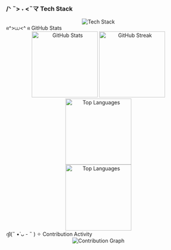 <h3> /ᐠ ˵> ˕ <˵マ Tech Stack </h3>
<div align="center">
  <img src="https://skillicons.dev/icons?i=js,ts,python,java,php,dart,html,css,react,nextjs,flutter,bootstrap,tailwind,nodejs,mongodb,mysql,postgres,git,github,vscode" alt="Tech Stack" /> <br>
</div>
ฅ^>⩊<^ ฅ GitHub Stats
<div align="center">
  <img height="180em" src="https://github-readme-stats.vercel.app/api?username=tjmagpantay&show_icons=true&theme=dark&hide_border=true&count_private=true&bg_color=0d1117&title_color=58a6ff&icon_color=58a6ff&text_color=c9d1d9" alt="GitHub Stats" />
  <img height="180em" src="https://github-readme-streak-stats.herokuapp.com/?user=tjmagpantay&theme=dark&hide_border=true&background=0d1117&stroke=58a6ff&ring=58a6ff&fire=58a6ff&currStreakLabel=58a6ff&sideNums=c9d1d9&sideLabels=c9d1d9&dates=c9d1d9" alt="GitHub Streak" />
  <img height="180em" src="https://github-readme-stats.vercel.app/api/top-langs/?username=tjmagpantay&layout=compact&theme=dark&hide_border=true&bg_color=0d1117&title_color=58a6ff&text_color=c9d1d9&langs_count=6" alt="Top Languages" />
</div>
<div align="center">
  <img height="180em" src="https://github-readme-stats.vercel.app/api/top-langs/?username=tjmagpantay&layout=compact&theme=dark&hide_border=true&bg_color=0d1117&title_color=58a6ff&text_color=c9d1d9&langs_count=6" alt="Top Languages" />
</div>
ദ്ദി(˵ •̀ ᴗ - ˵ ) ✧ Contribution Activity
<div align="center">
  <img src="https://github-readme-activity-graph.vercel.app/graph?username=tjmagpantay&theme=github-compact&hide_border=true&area=true&bg_color=0d1117&color=58a6ff&line=58a6ff&point=c9d1d9" alt="Contribution Graph" />
</div>
